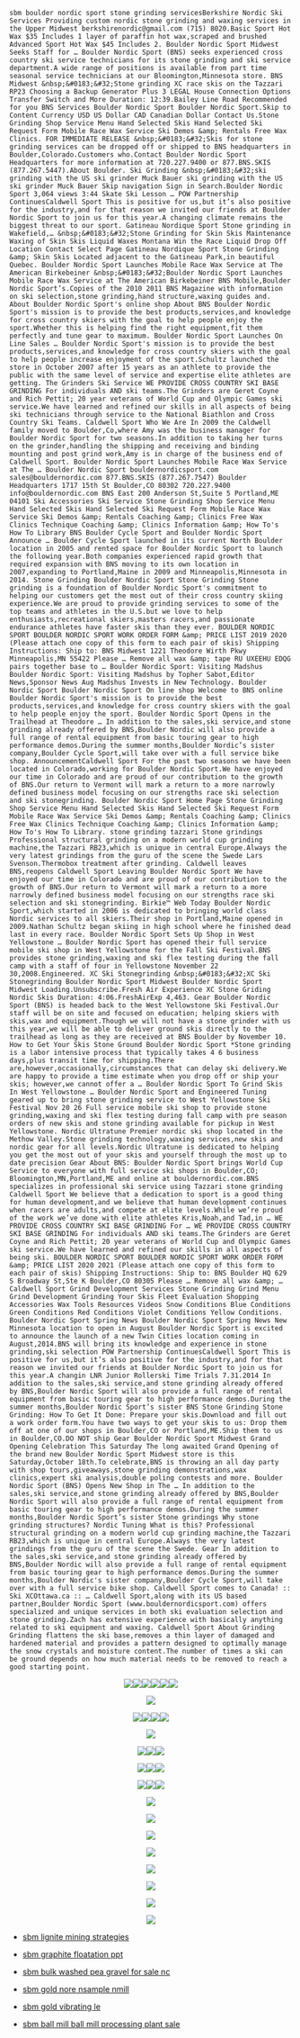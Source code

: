 
```
sbm boulder nordic sport stone grinding servicesBerkshire Nordic Ski Services Providing custom nordic stone grinding and waxing services in the Upper Midwest berkshirenordic@gmail.com (715) 8020.Basic Sport Hot Wax $35 Includes 1 layer of paraffin hot wax,scraped and brushed Advanced Sport Hot Wax $45 Includes 2. Boulder Nordic Sport Midwest Seeks Staff for … Boulder Nordic Sport (BNS) seeks experienced cross country ski service technicians for its stone grinding and ski service department.A wide range of positions is available from part time seasonal service technicians at our Bloomington,Minnesota store. BNS Midwest &nbsp;&#0183;&#32;Stone grinding XC race skis on the Tazzari RP23 Choosing a Backup Generator Plus 3 LEGAL House Connection Options Transfer Switch and More Duration: 12:39.Bailey Line Road Recommended for you BNS Services Boulder Nordic Sport Boulder Nordic Sport.Skip to Content Currency USD US Dollar CAD Canadian Dollar Contact Us.Stone Grinding Shop Service Menu Hand Selected Skis Hand Selected Ski Request Form Mobile Race Wax Service Ski Demos &amp; Rentals Free Wax Clinics. FOR IMMEDIATE RELEASE &nbsp;&#0183;&#32;Skis for stone grinding services can be dropped off or shipped to BNS headquarters in Boulder,Colorado.Customers who.Contact Boulder Nordic Sport Headquarters for more information at 720.227.9400 or 877.BNS.SKIS (877.267.5447).About Boulder. Ski Grinding &nbsp;&#0183;&#32;ski grinding with the US ski grinder Muck Bauer ski grinding with the US ski grinder Muck Bauer Skip navigation Sign in Search.Boulder Nordic Sport 3,064 views 3:44 Skate Ski Lesson … POW Partnership ContinuesCaldwell Sport This is positive for us,but it’s also positive for the industry,and for that reason we invited our friends at Boulder Nordic Sport to join us for this year.A changing climate remains the biggest threat to our sport. Gatineau Nordique Sport Stone grinding in Wakefield,… &nbsp;&#0183;&#32;Stone Grinding for Skin Skis Maintenance Waxing of Skin Skis Liquid Waxes Montana Win the Race Liquid Drop Off Location Contact Select Page Gatineau Nordique Sport Stone Grinding &amp; Skin Skis Located adjacent to the Gatineau Park,in beautiful Quebec. Boulder Nordic Sport Launches Mobile Race Wax Service at The American Birkebeiner &nbsp;&#0183;&#32;Boulder Nordic Sport Launches Mobile Race Wax Service at The American Birkebeiner BNS Mobile,Boulder Nordic Sport’s.Copies of the 2010 2011 BNS Magazine with information on ski selection,stone grinding,hand structure,waxing guides and. About Boulder Nordic Sport's online shop About BNS Boulder Nordic Sport's mission is to provide the best products,services,and knowledge for cross country skiers with the goal to help people enjoy the sport.Whether this is helping find the right equipment,fit them perfectly and tune gear to maximum. Boulder Nordic Sport Launches On Line Sales … Boulder Nordic Sport's mission is to provide the best products,services,and knowledge for cross country skiers with the goal to help people increase enjoyment of the sport.Schultz launched the store in October 2007 after 15 years as an athlete to provide the public with the same level of service and expertise elite athletes are getting. The Grinders Ski Service WE PROVIDE CROSS COUNTRY SKI BASE GRINDING For individuals AND ski teams.The Grinders are Geret Coyne and Rich Pettit; 20 year veterans of World Cup and Olympic Games ski service.We have learned and refined our skills in all aspects of being ski technicians through service to the National Biathlon and Cross Country Ski Teams. Caldwell Sport Who We Are In 2009 the Caldwell family moved to Boulder,Co,where Amy was the business manager for Boulder Nordic Sport for two seasons.In addition to taking her turns on the grinder,handling the shipping and receiving and binding mounting and post grind work,Amy is in charge of the business end of Caldwell Sport. Boulder Nordic Sport Launches Mobile Race Wax Service at The … Boulder Nordic Sport bouldernordicsport.com sales@bouldernordic.com 877.BNS.SKIS (877.267.7547) Boulder Headquarters 1717 15th St Boulder,CO 80302 720.227.9400 info@bouldernordic.com BNS East 200 Anderson St,Suite 5 Portland,ME 04101 Ski Accessories Ski Service Stone Grinding Shop Service Menu Hand Selected Skis Hand Selected Ski Request Form Mobile Race Wax Service Ski Demos &amp; Rentals Coaching &amp; Clinics Free Wax Clinics Technique Coaching &amp; Clinics Information &amp; How To's How To Library BNS Boulder Cycle Sport and Boulder Nordic Sport Announce … Boulder Cycle Sport launched in its current North Boulder location in 2005 and rented space for Boulder Nordic Sport to launch the following year.Both companies experienced rapid growth that required expansion with BNS moving to its own location in 2007,expanding to Portland,Maine in 2009 and Minneapolis,Minnesota in 2014. Stone Grinding Boulder Nordic Sport Stone Grinding Stone grinding is a foundation of Boulder Nordic Sport's commitment to helping our customers get the most out of their cross country skiing experience.We are proud to provide grinding services to some of the top teams and athletes in the U.S.but we love to help enthusiasts,recreational skiers,masters racers,and passionate endurance athletes have faster skis than they ever. BOULDER NORDIC SPORT BOULDER NORDIC SPORT WORK ORDER FORM &amp; PRICE LIST 2019 2020 (Please attach one copy of this form to each pair of skis) Shipping Instructions: Ship to: BNS Midwest 1221 Theodore Wirth Pkwy Minneapolis,MN 55422 Please … Remove all wax &amp; tape RU UXEEHU EDQG pairs together base to … Boulder Nordic Sport: Visiting Madshus Boulder Nordic Sport: Visiting Madshus by Topher Sabot,Editor News,Sponsor News Aug Madshus Invests in New Technology. Boulder Nordic Sport Boulder Nordic Sport On line shop Welcome to BNS online Boulder Nordic Sport's mission is to provide the best products,services,and knowledge for cross country skiers with the goal to help people enjoy the sport. Boulder Nordic Sport Opens in the Trailhead at Theodore … In addition to the sales,ski service,and stone grinding already offered by BNS,Boulder Nordic will also provide a full range of rental equipment from basic touring gear to high performance demos.During the summer months,Boulder Nordic’s sister company,Boulder Cycle Sport,will take over with a full service bike shop. AnnouncementCaldwell Sport For the past two seasons we have been located in Colorado,working for Boulder Nordic Sport.We have enjoyed our time in Colorado and are proud of our contribution to the growth of BNS.Our return to Vermont will mark a return to a more narrowly defined business model focusing on our strengths race ski selection and ski stonegrinding. Boulder Nordic Sport Home Page Stone Grinding Shop Service Menu Hand Selected Skis Hand Selected Ski Request Form Mobile Race Wax Service Ski Demos &amp; Rentals Coaching &amp; Clinics Free Wax Clinics Technique Coaching &amp; Clinics Information &amp; How To's How To Library. stone grinding tazzari Stone grindings Professional structural grinding on a modern world cup grinding machine,the Tazzari RB23,which is unique in central Europe.Always the very latest grindings from the guru of the scene the Swede Lars Svenson.Thermobox treatment after grinding. Caldwell leaves BNS,reopens Caldwell Sport Leaving Boulder Nordic Sport We have enjoyed our time in Colorado and are proud of our contribution to the growth of BNS.Our return to Vermont will mark a return to a more narrowly defined business model focusing on our strengths race ski selection and ski stonegrinding. Birkie™ Web Today Boulder Nordic Sport,which started in 2006 is dedicated to bringing world class Nordic services to all skiers.Their shop in Portland,Maine opened in 2009.Nathan Schultz began skiing in high school where he finished dead last in every race. Boulder Nordic Sport Sets Up Shop in West Yellowstone … Boulder Nordic Sport has opened their full service mobile ski shop in West Yellowstone for the Fall Ski Festival.BNS provides stone grinding,waxing and ski flex testing during the fall camp with a staff of four in Yellowstone November 22 30,2008.Engineered. XC Ski Stonegrinding &nbsp;&#0183;&#32;XC Ski Stonegrinding Boulder Nordic Sport Midwest Boulder Nordic Sport Midwest Loading.Unsubscribe.Fresh Air Experience XC Stone Griding Nordic Skis Duration: 4:06.FreshAirExp 4,463. Gear Boulder Nordic Sport (BNS) is headed back to the West Yellowstone Ski Festival.Our staff will be on site and focused on education; helping skiers with skis,wax and equipment.Though we will not have a stone grinder with us this year,we will be able to deliver ground skis directly to the trailhead as long as they are received at BNS Boulder by November 10. How to Get Your Skis Stone Ground Boulder Nordic Sport *Stone grinding is a labor intensive process that typically takes 4 6 business days,plus transit time for shipping.There are,however,occasionally,circumstances that can delay ski delivery.We are happy to provide a time estimate when you drop off or ship your skis; however,we cannot offer a … Boulder Nordic Sport To Grind Skis In West Yellowstone … Boulder Nordic Sport and Engineered Tuning geared up to bring stone grinding service to West Yellowstone Ski Festival Nov 20 26 Full service mobile ski shop to provide stone grinding,waxing and ski flex testing during fall camp with pre season orders of new skis and stone grinding available for pickup in West Yellowstone. Nordic Ultratune Premier nordic ski shop located in the Methow Valley.Stone grinding technology,waxing services,new skis and nordic gear for all levels.Nordic Ultratune is dedicated to helping you get the most out of your skis and yourself through the most up to date precision Gear About BNS: Boulder Nordic Sport brings World Cup Service to everyone with full service ski shops in Boulder,CO; Bloomington,MN,Portland,ME and online at bouldernordic.com.BNS specializes in professional ski service using Tazzari stone grinding Caldwell Sport We believe that a dedication to sport is a good thing for human development,and we believe that human development continues when racers are adults,and compete at elite levels.While we’re proud of the work we’ve done with elite athletes Kris,Noah,and Tad,in … WE PROVIDE CROSS COUNTRY SKI BASE GRINDING For … WE PROVIDE CROSS COUNTRY SKI BASE GRINDING For individuals AND ski teams.The Grinders are Geret Coyne and Rich Pettit; 20 year veterans of World Cup and Olympic Games ski service.We have learned and refined our skills in all aspects of being ski. BOULDER NORDIC SPORT BOULDER NORDIC SPORT WORK ORDER FORM &amp; PRICE LIST 2020 2021 (Please attach one copy of this form to each pair of skis) Shipping Instructions: Ship to: BNS Boulder HQ 629 S Broadway St,Ste K Boulder,CO 80305 Please … Remove all wax &amp; … Caldwell Sport Grind Development Services Stone Grinding Grind Menu Grind Development Grinding Your Skis Fleet Evaluation Shopping Accessories Wax Tools Resources Videos Snow Conditions Blue Conditions Green Conditions Red Conditions Violet Conditions Yellow Conditions. Boulder Nordic Sport Spring News Boulder Nordic Sport Spring News New Minnesota location to open in August Boulder Nordic Sport is excited to announce the launch of a new Twin Cities location coming in August,2014.BNS will bring its knowledge and experience in stone grinding,ski selection POW Partnership ContinuesCaldwell Sport This is positive for us,but it’s also positive for the industry,and for that reason we invited our friends at Boulder Nordic Sport to join us for this year.A changin LNR Junior Rollerski Time Trials 7.31.2014 In addition to the sales,ski service,and stone grinding already offered by BNS,Boulder Nordic Sport will also provide a full range of rental equipment from basic touring gear to high performance demos.During the summer months,Boulder Nordic Sport’s sister BNS Stone Grinding Stone Grinding: How To Get It Done: Prepare your skis.Download and fill out a work order form.You have two ways to get your skis to us: Drop them off at one of our shops in Boulder,CO or Portland,ME.Ship them to us in Boulder,CO.DO NOT ship Gear Boulder Nordic Sport Midwest Grand Opening Celebration This Saturday The long awaited Grand Opening of the brand new Boulder Nordic Sport Midwest store is this Saturday,October 18th.To celebrate,BNS is throwing an all day party with shop tours,giveaways,stone grinding demonstrations,wax clinics,expert ski analysis,double poling contests and more. Boulder Nordic Sport (BNS) Opens New Shop in The … In addition to the sales,ski service,and stone grinding already offered by BNS,Boulder Nordic Sport will also provide a full range of rental equipment from basic touring gear to high performance demos.During the summer months,Boulder Nordic Sport’s sister Stone grindings Why stone grinding structures? Nordic Tuning What is this? Professional structural grinding on a modern world cup grinding machine,the Tazzari RB23,which is unique in central Europe.Always the very latest grindings from the guru of the scene the Swede. Gear In addition to the sales,ski service,and stone grinding already offered by BNS,Boulder Nordic will also provide a full range of rental equipment from basic touring gear to high performance demos.During the summer months,Boulder Nordic's sister company,Boulder Cycle Sport,will take over with a full service bike shop. Caldwell Sport comes to Canada! :: Ski XCOttawa.ca :: … Caldwell Sport,along with its US based partner,Boulder Nordic Sport (www.bouldernordicsport.com) offers specialized and unique services in both ski evaluation selection and stone grinding.Zach has extensive experience with basically anything related to ski equipment and waxing. Caldwell Sport About Grinding Grinding flattens the ski base,removes a thin layer of damaged and hardened material and provides a pattern designed to optimally manage the snow crystals and moisture content.The number of times a ski can be ground depends on how much material needs to be removed to reach a good starting point. 
```

<div align="center">
  
<a rel="nofollow" href="https://m.shibang-china.com?f=github&k=sbm+boulder+nordic+sport+stone+grinding+services"><img src="https://static.shibang-china.com/en/l.png"></a><img src="https://static.shibang-china.com/en/hw.png"><a rel="nofollow" href="https://m.shibang-china.com/product/?f=github&k=sbm+boulder+nordic+sport+stone+grinding+services"><img src="https://static.shibang-china.com/en/p.png"></a><a rel="nofollow" href="https://m.shibang-china.com/cases/?f=github&k=sbm+boulder+nordic+sport+stone+grinding+services"><img src="https://static.shibang-china.com/en/c.png"></a><a rel="nofollow" href="https://m.shibang-china.com/news/?f=github&k=sbm+boulder+nordic+sport+stone+grinding+services"><img src="https://static.shibang-china.com/en/n.png"></a><a rel="nofollow" href="https://m.shibang-china.com?f=github&k=sbm+boulder+nordic+sport+stone+grinding+services"><img src="https://static.shibang-china.com/en/m.png"></a>

<a rel="nofollow" href="https://m.shibang-china.com/product/?f=github&k=sbm+boulder+nordic+sport+stone+grinding+services"><img src="https://static.shibang-china.com/en/b.jpg"></a>
  
<a rel="nofollow" href="https://m.shibang-china.com/solution-aggregate.html?f=github&k=sbm+boulder+nordic+sport+stone+grinding+services"><img src="https://static.shibang-china.com/en/a.jpg"></a><a rel="nofollow" href="https://m.shibang-china.com/solution-mine.html?f=github&k=sbm+boulder+nordic+sport+stone+grinding+services"><img src="https://static.shibang-china.com/en/m.jpg"></a><a rel="nofollow" href="https://m.shibang-china.com/solution-mill.html?f=github&k=sbm+boulder+nordic+sport+stone+grinding+services"><img src="https://static.shibang-china.com/en/g.jpg"></a><a rel="nofollow" href="https://m.shibang-china.com/solution-epc.html?f=github&k=sbm+boulder+nordic+sport+stone+grinding+services"><img src="https://static.shibang-china.com/en/e.jpg"></a>

<a rel="nofollow" href="https://m.shibang-china.com/product/?f=github&k=sbm+boulder+nordic+sport+stone+grinding+services"><img src="https://static.shibang-china.com/en/a-p.png"></a>

<a rel="nofollow" href="https://m.shibang-china.com/product/crusher/c6x.html?f=github&k=sbm+boulder+nordic+sport+stone+grinding+services"><img src="https://static.shibang-china.com/en/j.jpg"></a><a rel="nofollow" href="https://m.shibang-china.com/product/crusher/ci5x.html?f=github&k=sbm+boulder+nordic+sport+stone+grinding+services"><img src="https://static.shibang-china.com/en/i.jpg"></a><a rel="nofollow" href="https://m.shibang-china.com/product/crusher/hst.html?f=github&k=sbm+boulder+nordic+sport+stone+grinding+services"><img src="https://static.shibang-china.com/en/c.jpg"></a>

<a rel="nofollow" href="https://m.shibang-china.com/product/mill/mtw.html?f=github&k=sbm+boulder+nordic+sport+stone+grinding+services"><img src="https://static.shibang-china.com/en/mtw.jpg"></a><a rel="nofollow" href="https://m.shibang-china.com/product/mill/scm.html?f=github&k=sbm+boulder+nordic+sport+stone+grinding+services"><img src="https://static.shibang-china.com/en/scm.jpg"></a><a rel="nofollow" href="https://m.shibang-china.com/product/mill/lm.html?f=github&k=sbm+boulder+nordic+sport+stone+grinding+services"><img src="https://static.shibang-china.com/en/lm.jpg"></a>

<a rel="nofollow" href="https://m.shibang-china.com/product/sand/vsi6x.html?f=github&k=sbm+boulder+nordic+sport+stone+grinding+services"><img src="https://static.shibang-china.com/en/6x.jpg"></a><a rel="nofollow" href="https://m.shibang-china.com/product/sand/vu.html?f=github&k=sbm+boulder+nordic+sport+stone+grinding+services"><img src="https://static.shibang-china.com/en/vu.jpg"></a><a rel="nofollow" href="https://m.shibang-china.com/product/mobile/klun.html?f=github&k=sbm+boulder+nordic+sport+stone+grinding+services"><img src="https://static.shibang-china.com/en/k.jpg"></a>

<a rel="nofollow" href="https://m.shibang-china.com/cases/?f=github&k=sbm+boulder+nordic+sport+stone+grinding+services"><img src="https://static.shibang-china.com/en/case.png"></a>

<a rel="nofollow" href="https://m.shibang-china.com/cases/aggregate/202.html?f=github&k=sbm+boulder+nordic+sport+stone+grinding+services"><img src="https://static.shibang-china.com/en/c-1.jpg"></a>

<a rel="nofollow" href="https://m.shibang-china.com/cases/aggregate/203.html?f=github&k=sbm+boulder+nordic+sport+stone+grinding+services"><img src="https://static.shibang-china.com/en/c-2.jpg"></a>

<a rel="nofollow" href="https://m.shibang-china.com/cases/mill/123.html?f=github&k=sbm+boulder+nordic+sport+stone+grinding+services"><img src="https://static.shibang-china.com/en/c-3.jpg"></a>

<a rel="nofollow" href="https://m.shibang-china.com/contact_us.html?f=github&k=sbm+boulder+nordic+sport+stone+grinding+services"><img src="https://static.shibang-china.com/en/contact.png"></a>

<a rel="nofollow" href="https://swt.shibang-china.com/?f=github&k=sbm+boulder+nordic+sport+stone+grinding+services"><img src="https://static.shibang-china.com/en/chat.png"></a>

<a rel="nofollow" href="https://whatsapp.shibangsoft.com/WhatsApp.php?f=github&k=sbm+boulder+nordic+sport+stone+grinding+services"><img src="https://static.shibang-china.com/en/whatsapp.png"></a>

<a rel="nofollow" href="https://m.shibang-china.com/?f=github&k=sbm+boulder+nordic+sport+stone+grinding+services"><img src="https://static.shibang-china.com/en/website.png"></a>

</div>


* [sbm lignite mining strategies](sbm%20lignite%20mining%20strategies.md)

* [sbm graphite floatation ppt](sbm%20graphite%20floatation%20ppt.md)

* [sbm bulk washed pea gravel for sale nc](sbm%20bulk%20washed%20pea%20gravel%20for%20sale%20nc.md)

* [sbm gold nore nsample nmill](sbm%20gold%20nore%20nsample%20nmill.md)

* [sbm gold vibrating le](sbm%20gold%20vibrating%20le.md)

* [sbm ball mill ball mill processing plant sale](sbm%20ball%20mill%20ball%20mill%20processing%20plant%20sale.md)